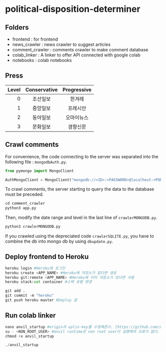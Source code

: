 # political-disposition-determiner

## Folders
- frontend : for frontend
- news_crawler : news crawler to suggest articles
- comment_crawler : comments crawler to make comment database
- colab_linker : A linker to offer API connected with google colab
- notebooks : colab notebooks

## Press
| **Level** | **Conservative** | **Progressive** |
|---------:|:----------------:|:---------------:|
| 0         | 조선일보             | 한겨례             |
| 1         | 중앙일보             | 프레시안            |
| 2         | 동아일보             | 오마이뉴스           |
| 3         | 문화일보             | 경향신문            |

## Crawl comments
For convenience, the code connecting to the server was separated into the following file : `mongodbAuth.py`.
```python
from pymongo import MongoClient

AuthMongoClient = MongoClient("mongodb://<ID>:<PASSWORD>@localhost:<PORT>", authSource="admin")
```

To crawl comments, the server starting to query the data to the database must be preceded.
```python
cd comment_crawler
python3 app.py
```

Then, modify the date range and level in the last line of `crawlerMONGODB.py`.
```python
python3 crawlerMONGODB.py
```

If you crawled using the depreciated code `crawlerSQLITE.py`, you have to combine the db into mongo db by using `dbupdate.py`.

## Deploy frontend to Heroku
```python
heroku login #Heroku에 로그인
heroku create <APP_NAME> #Heroku에 저장소가 없다면 생성
heroku git:remote <APP_NAME> #Heroku에 이미 저장소가 있다면 사용
heroku stack:set container #스택 유형 변경

git add .
git commit -m "heroku"
git push heroku master #Deploy 끝
```

## Run colab linker
```python
nano anvil_startup #origin과 uplin-key를 수정해준다. [https://github.com/anvil-works/anvil-runtime 참고]
su - <NON_ROOT_USER> #anvil runtime은 non root user이 실행해야 오류가 없다.
chmod +x anvil_startup

./anvil_startup
```
